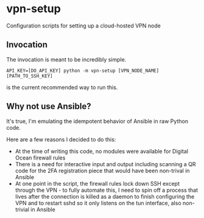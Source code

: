 # vpn-setup
Configuration scripts for setting up a cloud-hosted VPN node

## Invocation
The invocation is meant to be incredibly simple.

```
API_KEY=[DO_API_KEY] python -m vpn-setup [VPN_NODE_NAME] [PATH_TO_SSH_KEY]
```

is the current recommended way to run this.

## Why not use Ansible?
It's true, I'm emulating the idempotent behavior of Ansible in raw Python code.

Here are a few reasons I decided to do this:
* At the time of writing this code, no modules were available for Digital Ocean firewall rules
* There is a need for interactive input and output including scanning a QR code for the 2FA
registration piece that would have been non-trival in Ansible
* At one point in the script, the firewall rules lock down SSH except through the VPN - to fully
automate this, I need to spin off a process that lives after the connection is killed as a daemon
to finish configuring the VPN and to restart sshd so it only listens on the tun interface, also
non-trivial in Ansible
